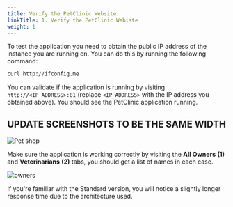 ```yaml
---
title: Verify the PetClinic Website
linkTitle: 1. Verify the PetClinic Webiste
weight: 1
---
```


To test the application you need to obtain the public IP address of the instance you are running on. You can do this by running the following command:

``` bash
curl http://ifconfig.me

```

You can validate if the application is running by visiting `http://<IP_ADDRESS>:81` (replace `<IP_ADDRESS>` with the IP address you obtained above). You should see the PetClinic application running.

## UPDATE SCREENSHOTS TO BE THE SAME WIDTH

![Pet shop](../../images/petclinic.png)

Make sure the application is working correctly by visiting the **All Owners** **(1)** and **Veterinarians** **(2)** tabs, you should get a list of names in each case.

![owners](../../images/pet-clininc-owners.png)

 If you're familiar with the Standard version, you will notice a slightly longer response time due to the architecture used.
